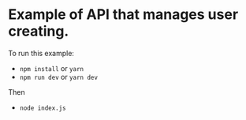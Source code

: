 # Example of API that manages user creating.

To run this example:

- `npm install` or `yarn`
- `npm run dev` or `yarn dev`

Then
- `node index.js`


